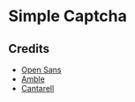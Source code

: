 # Simple Captcha



## Credits

* [Open Sans](http://www.fontsquirrel.com/fonts/open-sans)
* [Amble](http://www.fontsquirrel.com/fonts/amble)
* [Cantarell](http://www.fontsquirrel.com/fonts/cantarell)